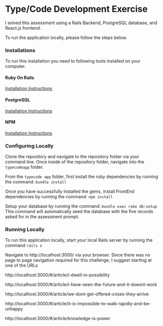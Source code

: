 # Type/Code Development Exercise

I solved this assessment using a Rails Backend, PostgreSQL database, and React.js frontend.

To run the application locally, please follow the steps below.

### Installations

To run this installation you need to following tools installed on your computer.

#### Ruby On Rails
 [Installation Instructions](http://railsapps.github.io/installrubyonrails-mac.html)

#### PostgreSQL
 [Installation Instructions](https://gist.github.com/sgnl/609557ebacd3378f3b72)

#### NPM
  [Installation Instructions](http://blog.teamtreehouse.com/install-node-js-npm-mac)

### Configuring Locally

  Clone the repository and navigate to the repository folder via your command line.
  Once inside of the repository folder, navigate into the `typecodeapp` folder.

  From the `typecode app` folder, first install the ruby dependencies by running the command:
    `bundle install`

  Once you have successfully installed the gems, install FrontEnd dependencies by running the command:
    `npm install`

  Setup your database by running the command:
    `bundle exec rake db:setup`
  This command will automatically seed the database with the five records asked for in the assessment prompt.

### Running Locally

  To run this application locally, start your local Rails server by running the command
    `rails s`

  Navigate to http://localhost:3000/ via your browser. Since there was no page to page navigation required
  for this challenge, I suggest starting at one of the URLs

  http://localhost:3000/#/article/i-dwell-in-possibility

  http://localhost:3000/#/article/i-have-seen-the-future-and-it-doesnt-work

  http://localhost:3000/#/article/we-dont-get-offered-crises-they-arrive

  http://localhost:3000/#/article/it-is-impossible-to-walk-rapidly-and-be-unhappy
  
  http://localhost:3000/#/article/knowledge-is-power
